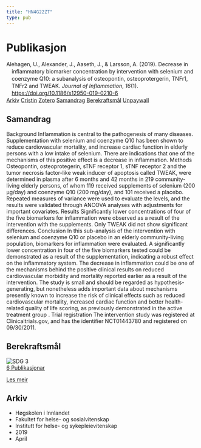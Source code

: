 ```yaml
---
title: "HN4G22ZT"
type: pub
---
```

<h1>Publikasjon</h1>
<article id="csl-bib-container-HN4G22ZT" class="csl-bib-container">
  <div class="csl-bib-body" style="line-height: 1.35; padding-left: 1em; text-indent:-1em;">
  <div class="csl-entry">Alehagen, U., Alexander, J., Aaseth, J., &amp; Larsson, A. (2019). Decrease in inflammatory biomarker concentration by intervention with selenium and coenzyme Q10: a subanalysis of osteopontin, osteoprotergerin, TNFr1, TNFr2 and TWEAK. <i>Journal of Inflammation</i>, <i>16</i>(1). <a href="https://doi.org/10.1186/s12950-019-0210-6">https://doi.org/10.1186/s12950-019-0210-6</a></div>
</div>
  <div class="csl-bib-buttons">
    <a href="#taxonomy-article-HN4G22ZT" class="csl-bib-button">Arkiv</a>
    <a href="https://app.cristin.no/results/show.jsf?id=1693723" alt="Cristin URL" class="csl-bib-button">Cristin</a>
    <a href="http://zotero.org/groups/5402882/items/HN4G22ZT" alt="Zotero URL" class="csl-bib-button">Zotero</a>
    <a href="#abstract-article-HN4G22ZT" class="csl-bib-button">Samandrag</a>
    <a href="#sdg-article-HN4G22ZT" class="csl-bib-button">Berekraftsmål</a>
    <a href="https://doi.org/10.1186/s12950-019-0210-6" class="csl-bib-button">Unpaywall</a>
  </div>
  <div id="csl-bib-meta-container-HN4G22ZT"></div>
</article>
<div id="csl-bib-meta-HN4G22ZT" class="csl-bib-meta">
  <article id="abstract-article-HN4G22ZT" class="abstract-article">
    <h1>Samandrag</h1>
    Background Inflammation is central to the pathogenesis of many diseases. Supplementation with selenium and coenzyme Q10 has been shown to reduce cardiovascular mortality, and increase cardiac function in elderly persons with a low intake of selenium. There are indications that one of the mechanisms of this positive effect is a decrease in inflammation. Methods Osteopontin, osteoprotegerin, sTNF receptor 1, sTNF receptor 2 and the tumor necrosis factor-like weak inducer of apoptosis called TWEAK, were determined in plasma after 6 months and 42 months in 219 community-living elderly persons, of whom 119 received supplements of selenium (200 μg/day) and coenzyme Q10 (200 mg/day), and 101 received a placebo. Repeated measures of variance were used to evaluate the levels, and the results were validated through ANCOVA analyses with adjustments for important covariates. Results Significantly lower concentrations of four of the five biomarkers for inflammation were observed as a result of the intervention with the supplements. Only TWEAK did not show significant differences. Conclusion In this sub-analysis of the intervention with selenium and coenzyme Q10 or placebo in an elderly community-living population, biomarkers for inflammation were evaluated. A significantly lower concentration in four of the five biomarkers tested could be demonstrated as a result of the supplementation, indicating a robust effect on the inflammatory system. The decrease in inflammation could be one of the mechanisms behind the positive clinical results on reduced cardiovascular morbidity and mortality reported earlier as a result of the intervention. The study is small and should be regarded as hypothesis-generating, but nonetheless adds important data about mechanisms presently known to increase the risk of clinical effects such as reduced cardiovascular mortality, increased cardiac function and better health-related quality of life scoring, as previously demonstrated in the active treatment group . Trial registration The intervention study was registered at Clinicaltrials.gov, and has the identifier NCT01443780 and registered on 09/30/2011.
  </article>
  <article id="sdg-article-HN4G22ZT" class="sdg-article">
    <h1>Berekraftsmål</h1>
    <div class="sdg-container"><div id="sdg3" class="sdg"> <img src="{{< params subfolder >}}images/sdg/sdg03_no.png" class="image" alt="SDG 3"> <div class="sdg-overlay"> <a href="{{< params subfolder >}}no/archive/?sdg=3#archive" class="sdg-publication-count"><span>6</span> Publikasjonar</a> <p><a href="NA" class="sdg-read-more">Les meir</a></p> </div> </div></div>
  </article>
  <article id="taxonomy-article-HN4G22ZT" class="taxonomy-article">
    <h1>Arkiv</h1>
    <ul>
      <li>Høgskolen i Innlandet</li>
      <li>Fakultet for helse- og sosialvitenskap</li>
      <li>Institutt for helse- og sykepleievitenskap</li>
      <li>2019</li>
      <li>April</li>
    </ul>
  </article>
</div>
